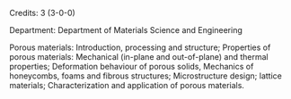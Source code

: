 Credits: 3 (3-0-0)

Department: Department of Materials Science and Engineering

Porous materials: Introduction, processing and structure; Properties of porous materials: Mechanical (in-plane and out-of-plane) and thermal properties; Deformation behaviour of porous solids, Mechanics of honeycombs, foams and fibrous structures; Microstructure design; lattice materials; Characterization and application of porous materials.